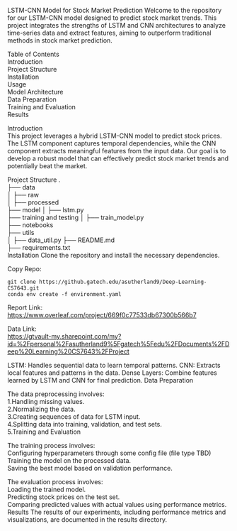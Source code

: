 LSTM-CNN Model for Stock Market Prediction
Welcome to the repository for our LSTM-CNN model designed to predict stock market trends. This project integrates the strengths of LSTM and CNN architectures to analyze time-series data and extract features, aiming to outperform traditional methods in stock market prediction.

Table of Contents  
Introduction  
Project Structure  
Installation  
Usage  
Model Architecture  
Data Preparation  
Training and Evaluation  
Results  

Introduction  
This project leverages a hybrid LSTM-CNN model to predict stock prices. The LSTM component captures temporal dependencies, while the CNN component extracts meaningful features from the input data. Our goal is to develop a robust model that can effectively predict stock market trends and potentially beat the market.  

Project Structure
.  
├── data  
│   ├── raw  
│   ├── processed  
├── model
│   ├── lstm.py  
├── training and testing
│   ├── train_model.py   
├── notebooks  
├── utils  
│   ├── data_util.py 
├── README.md  
├── requirements.txt  
Installation
Clone the repository and install the necessary dependencies.

Copy Repo:  
```
git clone https://github.gatech.edu/asutherland9/Deep-Learning-CS7643.git  
conda env create -f environment.yaml 
```

Report Link:  
https://www.overleaf.com/project/669f0c77533db67300b566b7

Data Link:  
https://gtvault-my.sharepoint.com/my?id=%2Fpersonal%2Fasutherland9%5Fgatech%5Fedu%2FDocuments%2FDeep%20Learning%20CS7643%2FProject


LSTM: Handles sequential data to learn temporal patterns.
CNN: Extracts local features and patterns in the data.
Dense Layers: Combine features learned by LSTM and CNN for final prediction.
Data Preparation

The data preprocessing involves:  
1.Handling missing values.  
2.Normalizing the data.  
3.Creating sequences of data for LSTM input.  
4.Splitting data into training, validation, and test sets.  
5.Training and Evaluation  

The training process involves:  
Configuring hyperparameters through some config file (file type TBD)  
Training the model on the processed data.  
Saving the best model based on validation performance.  

The evaluation process involves:  
Loading the trained model.  
Predicting stock prices on the test set.  
Comparing predicted values with actual values using performance metrics.  
Results
The results of our experiments, including performance metrics and visualizations, are documented in the results directory.
